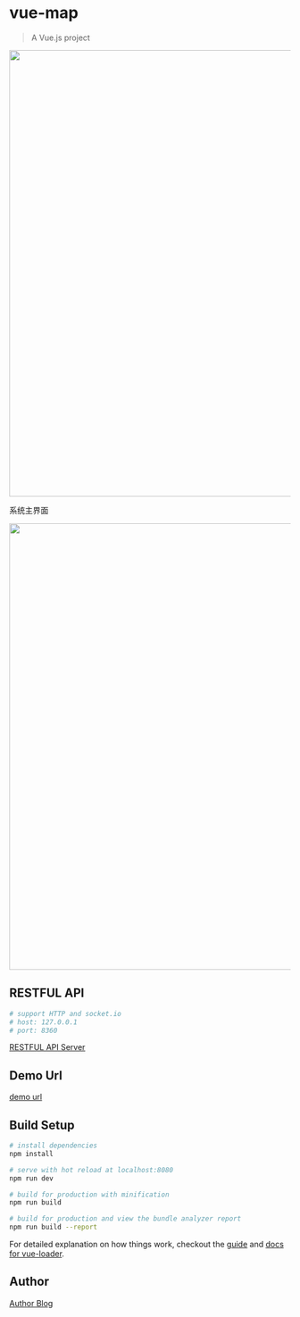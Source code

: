# vue-map

> A Vue.js project

<img width="800" src="https://github.com/Garens/vue-map/blob/master/src/assets/index.png">

系统主界面

<img width="800" src="https://github.com/Garens/vue-map/blob/master/src/assets/main.png">

## RESTFUL API

```bash
# support HTTP and socket.io
# host: 127.0.0.1
# port: 8360
```

[RESTFUL API Server](https://github.com/Garens/vue-map-server)

## Demo Url

[demo url](http://map.webshao.com/)

## Build Setup

```bash
# install dependencies
npm install

# serve with hot reload at localhost:8080
npm run dev

# build for production with minification
npm run build

# build for production and view the bundle analyzer report
npm run build --report
```

For detailed explanation on how things work, checkout the [guide](http://vuejs-templates.github.io/webpack/) and [docs for vue-loader](http://vuejs.github.io/vue-loader).

## Author

[Author Blog](https://webshao.com/)
